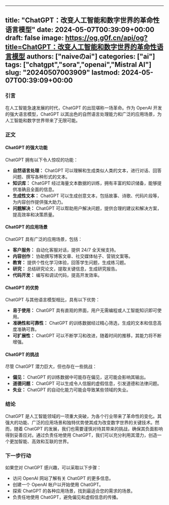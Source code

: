 
---
title: "ChatGPT：改变人工智能和数字世界的革命性语言模型"
date: 2024-05-07T00:39:09+00:00
draft: false
image: https://og.g0f.cn/api/og?title=ChatGPT：改变人工智能和数字世界的革命性语言模型
authors: ["naiveのai"]
categories: ["ai"]
tags: ["chatgpt","sora","openai","Mistral AI"]
slug: "20240507003909"
lastmod: 2024-05-07T00:39:09+00:00
---
### 引言

在人工智能急速发展的时代，ChatGPT 的出现堪称一场革命。作为 OpenAI 开发的强大语言模型，ChatGPT 以其出色的自然语言处理能力和广泛的应用场景，为人工智能和数字世界带来了无限可能。

### 正文

#### ChatGPT 的强大功能

ChatGPT 拥有以下令人惊叹的功能：

- **自然语言处理：** ChatGPT 可以理解和生成类似人类的文本，进行对话、回答问题、撰写各种形式的文本。
- **知识库：** ChatGPT 经过海量文本数据的训练，拥有丰富的知识储备，能够提供准确且全面的信息。
- **生成性文本：** ChatGPT 可以生成创意文本，包括故事、诗歌、代码片段等，为内容创作提供强大助力。
- **问题解决：** ChatGPT 可以帮助用户解决问题，提供合理的建议和解决方案，提高效率和决策质量。

#### ChatGPT 的应用场景

ChatGPT 具有广泛的应用场景，包括：

- **客户服务：** 自动化客服对话，提供 24/7 全天候支持。
- **内容创作：** 协助撰写博客文章、社交媒体帖子、营销文案等。
- **教育：** 提供个性化学习体验，回答学生问题，生成练习题。
- **研究：** 总结研究论文，提取关键信息，生成研究报告。
- **代码开发：** 编写和调试代码，提高开发效率。

#### ChatGPT 的优势

ChatGPT 与其他语言模型相比，具有以下优势：

- **易于使用：** ChatGPT 具有直观的界面，用户无需编程或人工智能知识即可使用。
- **准确性和可靠性：** ChatGPT 的训练数据经过精心筛选，生成的文本和信息高度准确可靠。
- **可扩展性：** ChatGPT 可以不断学习和改进，随着时间的推移，其能力将不断增强。

#### ChatGPT 的挑战

尽管 ChatGPT 潜力巨大，但也存在一些挑战：

- **偏见：** ChatGPT 的训练数据中可能存在偏见，这可能会影响其输出。
- **道德问题：** ChatGPT 可以生成令人信服的虚假信息，引发道德和法律问题。
- **失业：** ChatGPT 的自动化能力可能会导致某些领域的失业。

### 结论

ChatGPT 是人工智能领域的一项重大突破，为各个行业带来了革命性的变化。其强大的功能、广泛的应用场景和独特优势使其成为改变数字世界的关键技术。然而，随着 ChatGPT 的发展，我们也需要谨慎对待其带来的挑战，确保其负面影响得到妥善应对。通过负责任地使用 ChatGPT，我们可以充分利用其潜力，创造一个更加智能、高效和互联的世界。

### 下一步行动

如果您对 ChatGPT 感兴趣，可以采取以下步骤：

- 访问 OpenAI 网站了解有关 ChatGPT 的更多信息。
- 创建一个 OpenAI 帐户以开始使用 ChatGPT。
- 探索 ChatGPT 的各种应用场景，找到最适合您的需求的场景。
- 负责任地使用 ChatGPT，避免偏见和虚假信息的传播。